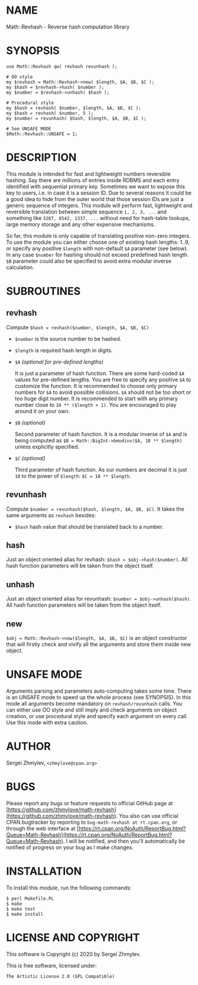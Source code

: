 # NAME

Math::Revhash - Reverse hash computation library

# SYNOPSIS

    use Math::Revhash qw( revhash revunhash );

    # OO style
    my $revhash = Math::Revhash->new( $length, $A, $B, $C );
    my $hash = $revhash->hash( $number );
    my $number = $revhash->unhash( $hash );

    # Procedural style
    my $hash = revhash( $number, $length, $A, $B, $C );
    my $hash = revhash( $number, 5 );
    my $number = revunhash( $hash, $length, $A, $B, $C );

    # See UNSAFE MODE
    $Math::Revhash::UNSAFE = 1;

# DESCRIPTION

This module is intended for fast and lightweight numbers reversible hashing.
Say there are millions of entries inside RDBMS and each entry identified with
sequential primary key.
Sometimes we want to expose this key to users, i.e. in case it is a session ID.
Due to several reasons it could be a good idea to hide from the outer world
that those session IDs are just a generic sequence of integers.
This module will perform fast, lightweight and reversible translation between
simple sequence `1, 2, 3, ...` and something like `3287, 8542, 1337, ...`
without need for hash-table lookups, large memory storage and any other
expensive mechanisms.

So far, this module is only capable of translating positive non-zero integers.
To use the module you can either choose one of existing hash lengths: 1..9, or
specify any positive `$length` with non-default `$A` parameter (see below).
In any case `$number` for hashing should not exceed predefined hash length.
`$B` parameter could also be specified to avoid extra modular inverse
calculation.

# SUBROUTINES

## revhash

Compute `$hash = revhash($number, $length, $A, $B, $C)`

- `$number` is the source number to be hashed.
- `$length` is required hash length in digits.
- `$A` _(optional for pre-defined lengths)_

    It is just a parameter of hash function.
    There are some hard-coded `$A` values for pre-defined lengths.
    You are free to specify any positive `$A` to customize the function.
    It is recommended to choose only primary numbers for `$A` to avoid possible
    collisions.
    `$A` should not be too short or too huge digit number.
    It is recommended to start with any primary number close to
    `10 ** ($length + 1)`.
    You are encouraged to play around it on your own.

- `$B` _(optional)_

    Second parameter of hash function. It is a modular inverse of `$A` and is
    being computed as `$B = Math::BigInt->bmodinv($A, 10 ** $length)` unless
    explicitly specified.

- `$C` _(optional)_

    Third parameter of hash function. As our numbers are decimal it is just `10`
    to the power of `$length`: `$C = 10 ** $length`.

## revunhash

Compute `$number = revunhash($hash, $length, $A, $B, $C)`.
It takes the same arguments as `revhash` besides:

- `$hash` hash value that should be translated back to a number.

## hash

Just an object oriented alias for revhash: `$hash = $obj->hash($number)`.
All hash function parameters will be taken from the object itself.

## unhash

Just an object oriented alias for revunhash:
`$number = $obj->unhash($hash)`.
All hash function parameters will be taken from the object itself.

## new

`$obj = Math::Revhash->new($length, $A, $B, $C)` is an object constructor
that will firstly check and vivify all the arguments and store them inside
new object.

# UNSAFE MODE

Arguments parsing and parameters auto-computing takes some time.
There is an UNSAFE mode to speed up the whole process (see SYNOPSIS).
In this mode all arguments become mandatory on `revhash/revunhash` calls.
You can either use OO style and still imply and check arguments on object
creation, or use procedural style and specify each argument on every call.
Use this mode with extra caution.

# AUTHOR

Sergei Zhmylev, `<zhmylove@cpan.org>`

# BUGS

Please report any bugs or feature requests to official GitHub page at
[https://github.com/zhmylove/math-revhash](https://github.com/zhmylove/math-revhash).
You also can use official CPAN bugtracker by reporting to
`bug-math-revhash at rt.cpan.org`, or through the web interface at
[https://rt.cpan.org/NoAuth/ReportBug.html?Queue=Math-Revhash](https://rt.cpan.org/NoAuth/ReportBug.html?Queue=Math-Revhash).
I will be notified, and then you'll automatically be notified of progress
on your bug as I make changes.

# INSTALLATION

To install this module, run the following commands:

    $ perl Makefile.PL
    $ make
    $ make test
    $ make install

# LICENSE AND COPYRIGHT

This software is Copyright (c) 2020 by Sergei Zhmylev.

This is free software, licensed under:

    The Artistic License 2.0 (GPL Compatible)
